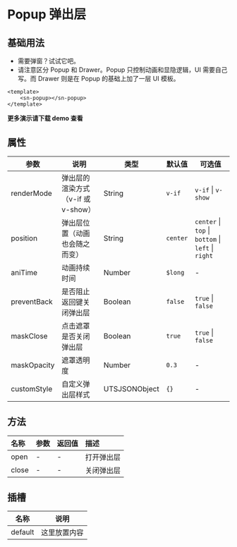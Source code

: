 # Popup 弹出层
## 基础用法
- 需要弹窗？试试它吧。
- 请注意区分 Popup 和 Drawer。Popup 只控制动画和显隐逻辑，UI 需要自己写。而 Drawer 则是在 Popup 的基础上加了一层 UI 模板。
```vue
<template>
	<sn-popup></sn-popup>
</template>
```
**更多演示请下载 demo 查看**


## 属性
| 参数        | 说明                               | 类型          | 默认值   | 可选值                                             |
| ----------- | ---------------------------------- | ------------- | -------- | -------------------------------------------------- |
| renderMode  | 弹出层的渲染方式（v-if 或 v-show） | String        | `v-if`   | `v-if` \| `v-show`                                 |
| position    | 弹出层位置（动画也会随之而变）     | String        | `center` | `center` \| `top` \| `bottom` \| `left` \| `right` |
| aniTime      | 动画持续时间                       | Number        | `$long`  | -                                                  |
| preventBack | 是否阻止返回键关闭弹出层           | Boolean       | `false`  | `true` \| `false`                                  |
| maskClose   | 点击遮罩是否关闭弹出层             | Boolean       | `true`   | `true` \| `false`                                  |
| maskOpacity | 遮罩透明度                         | Number        | `0.3`    | -                                                  |
| customStyle | 自定义弹出层样式                   | UTSJSONObject | `{}`     | -                                                  |

## 方法
| 名称  | 参数 | 返回值 | 描述       |
| :---- | :--- | :----- | :--------- |
| open  | -    | -      | 打开弹出层 |
| close | -    | -      | 关闭弹出层 |


## 插槽

| 名称    | 说明         |
| ------- | ------------ |
| default | 这里放置内容 |

<DemoPhone name="sn-popup" />

